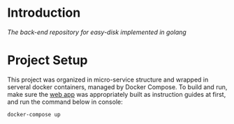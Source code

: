 # Introduction
*The back-end repository for easy-disk implemented in golang*

# Project Setup
This project was organized in micro-service structure and wrapped in serveral docker containers, managed by Docker Compose. To build and run, make sure the [web app](https://github.com/changpro/disk-web) was appropriately built as instruction guides at first, and run the command below in console:
```console
docker-compose up
```
